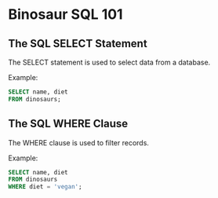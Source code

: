 # Binosaur SQL 101

## The SQL SELECT Statement

The SELECT statement is used to select data from a database.

Example:

```sql
SELECT name, diet
FROM dinosaurs;
```

## The SQL WHERE Clause

The WHERE clause is used to filter records.

Example:

```sql
SELECT name, diet
FROM dinosaurs
WHERE diet = 'vegan';
```
